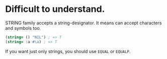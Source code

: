 # Difficult to understand.

STRING family accepts a string-designator.
It means can accept characters and symbols too.

```lisp
(string= () "NIL") ; => T
(string= :a #\a) ; => T
```

If you want just only strings, you should use `EQUAL` or `EQUALP`.
